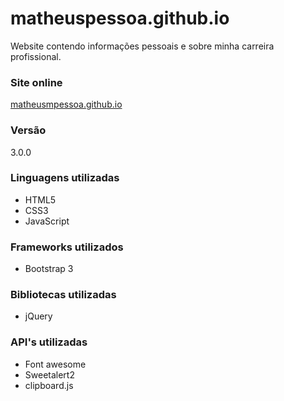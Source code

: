 # matheuspessoa.github.io
Website contendo informações pessoais e sobre minha carreira profissional.

### Site online 
[matheusmpessoa.github.io](http://matheusmpessoa.github.io/#/)

### Versão
3.0.0

### Linguagens utilizadas
* HTML5
* CSS3
* JavaScript

### Frameworks utilizados
* Bootstrap 3

### Bibliotecas utilizadas
* jQuery

### API's utilizadas
* Font awesome
* Sweetalert2
* clipboard.js